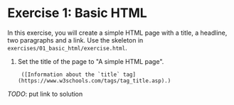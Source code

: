 # Exercise 1: Basic HTML

In this exercise, you will create a simple HTML page with a title, a headline, two paragraphs and a link. Use the skeleton in `exercises/01_basic_html/exercise.html`.


1. Set the title of the page to "A simple HTML page".

        ([Information about the `title` tag](https://www.w3schools.com/tags/tag_title.asp).)



*TODO*: put link to solution
